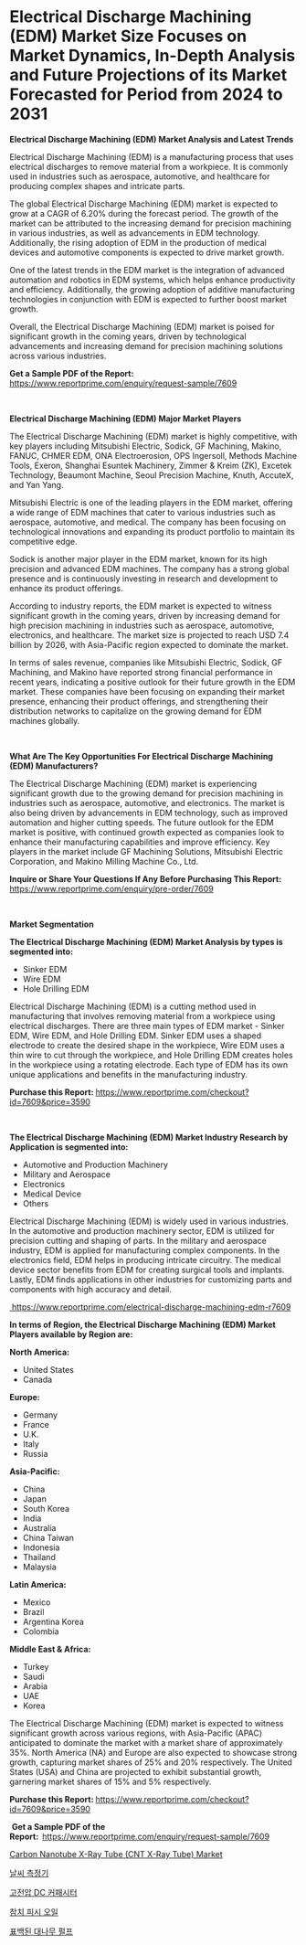 <p><h1>Electrical Discharge Machining (EDM) Market Size Focuses on Market Dynamics, In-Depth Analysis and Future Projections of its Market Forecasted for Period from 2024 to 2031</h1></p><p><strong>Electrical Discharge Machining (EDM) Market Analysis and Latest Trends</strong></p>
<p><p>Electrical Discharge Machining (EDM) is a manufacturing process that uses electrical discharges to remove material from a workpiece. It is commonly used in industries such as aerospace, automotive, and healthcare for producing complex shapes and intricate parts.</p><p>The global Electrical Discharge Machining (EDM) market is expected to grow at a CAGR of 6.20% during the forecast period. The growth of the market can be attributed to the increasing demand for precision machining in various industries, as well as advancements in EDM technology. Additionally, the rising adoption of EDM in the production of medical devices and automotive components is expected to drive market growth.</p><p>One of the latest trends in the EDM market is the integration of advanced automation and robotics in EDM systems, which helps enhance productivity and efficiency. Additionally, the growing adoption of additive manufacturing technologies in conjunction with EDM is expected to further boost market growth.</p><p>Overall, the Electrical Discharge Machining (EDM) market is poised for significant growth in the coming years, driven by technological advancements and increasing demand for precision machining solutions across various industries.</p></p>
<p><strong>Get a Sample PDF of the Report:&nbsp;</strong> <a href="https://www.reportprime.com/enquiry/request-sample/7609">https://www.reportprime.com/enquiry/request-sample/7609</a></p>
<p>&nbsp;</p>
<p><strong>Electrical Discharge Machining (EDM) Major Market Players</strong></p>
<p><p>The Electrical Discharge Machining (EDM) market is highly competitive, with key players including Mitsubishi Electric, Sodick, GF Machining, Makino, FANUC, CHMER EDM, ONA Electroerosion, OPS Ingersoll, Methods Machine Tools, Exeron, Shanghai Esuntek Machinery, Zimmer & Kreim (ZK), Excetek Technology, Beaumont Machine, Seoul Precision Machine, Knuth, AccuteX, and Yan Yang.</p><p>Mitsubishi Electric is one of the leading players in the EDM market, offering a wide range of EDM machines that cater to various industries such as aerospace, automotive, and medical. The company has been focusing on technological innovations and expanding its product portfolio to maintain its competitive edge.</p><p>Sodick is another major player in the EDM market, known for its high precision and advanced EDM machines. The company has a strong global presence and is continuously investing in research and development to enhance its product offerings.</p><p>According to industry reports, the EDM market is expected to witness significant growth in the coming years, driven by increasing demand for high precision machining in industries such as aerospace, automotive, electronics, and healthcare. The market size is projected to reach USD 7.4 billion by 2026, with Asia-Pacific region expected to dominate the market.</p><p>In terms of sales revenue, companies like Mitsubishi Electric, Sodick, GF Machining, and Makino have reported strong financial performance in recent years, indicating a positive outlook for their future growth in the EDM market. These companies have been focusing on expanding their market presence, enhancing their product offerings, and strengthening their distribution networks to capitalize on the growing demand for EDM machines globally.</p></p>
<p>&nbsp;</p>
<p><strong>What Are The Key Opportunities For Electrical Discharge Machining (EDM) Manufacturers?</strong></p>
<p><p>The Electrical Discharge Machining (EDM) market is experiencing significant growth due to the growing demand for precision machining in industries such as aerospace, automotive, and electronics. The market is also being driven by advancements in EDM technology, such as improved automation and higher cutting speeds. The future outlook for the EDM market is positive, with continued growth expected as companies look to enhance their manufacturing capabilities and improve efficiency. Key players in the market include GF Machining Solutions, Mitsubishi Electric Corporation, and Makino Milling Machine Co., Ltd.</p></p>
<p><strong>Inquire or Share Your Questions If Any Before Purchasing This Report:</strong> <a href="https://www.reportprime.com/enquiry/pre-order/7609">https://www.reportprime.com/enquiry/pre-order/7609</a></p>
<p>&nbsp;</p>
<p><strong>Market Segmentation</strong></p>
<p><strong>The Electrical Discharge Machining (EDM) Market Analysis by types is segmented into:</strong></p>
<p><ul><li>Sinker EDM</li><li>Wire EDM</li><li>Hole Drilling EDM</li></ul></p>
<p><p>Electrical Discharge Machining (EDM) is a cutting method used in manufacturing that involves removing material from a workpiece using electrical discharges. There are three main types of EDM market - Sinker EDM, Wire EDM, and Hole Drilling EDM. Sinker EDM uses a shaped electrode to create the desired shape in the workpiece, Wire EDM uses a thin wire to cut through the workpiece, and Hole Drilling EDM creates holes in the workpiece using a rotating electrode. Each type of EDM has its own unique applications and benefits in the manufacturing industry.</p></p>
<p><strong>Purchase this Report:&nbsp;</strong><a href="https://www.reportprime.com/checkout?id=7609&price=3590">https://www.reportprime.com/checkout?id=7609&price=3590</a></p>
<p>&nbsp;</p>
<p><strong>The Electrical Discharge Machining (EDM) Market Industry Research by Application is segmented into:</strong></p>
<p><ul><li>Automotive and Production Machinery</li><li>Military and Aerospace</li><li>Electronics</li><li>Medical Device</li><li>Others</li></ul></p>
<p><p>Electrical Discharge Machining (EDM) is widely used in various industries. In the automotive and production machinery sector, EDM is utilized for precision cutting and shaping of parts. In the military and aerospace industry, EDM is applied for manufacturing complex components. In the electronics field, EDM helps in producing intricate circuitry. The medical device sector benefits from EDM for creating surgical tools and implants. Lastly, EDM finds applications in other industries for customizing parts and components with high accuracy and detail.</p></p>
<p><a href="https://www.reportprime.com/electrical-discharge-machining-edm-r7609">&nbsp;https://www.reportprime.com/electrical-discharge-machining-edm-r7609</a></p>
<p><strong>In terms of Region, the Electrical Discharge Machining (EDM) Market Players available by Region are:</strong></p>
<p>
    <p> <strong> North America: </strong>
        <ul>
            <li>United States</li>
            <li>Canada</li>
        </ul>
        </p> 
    <p> <strong> Europe: </strong>
        <ul>
            <li>Germany</li>
            <li>France</li>
            <li>U.K.</li>
            <li>Italy</li>
            <li>Russia</li>
        </ul>
        </p> 
    <p> <strong> Asia-Pacific: </strong>
        <ul>
            <li>China</li>
            <li>Japan</li>
            <li>South Korea</li>
            <li>India</li>
            <li>Australia</li>
            <li>China Taiwan</li>
            <li>Indonesia</li>
            <li>Thailand</li>
            <li>Malaysia</li>
        </ul>
        </p> 
    <p> <strong> Latin America: </strong>
        <ul>
            <li>Mexico</li>
            <li>Brazil</li>
            <li>Argentina Korea</li>
            <li>Colombia</li>
        </ul>
        </p> 
    <p> <strong> Middle East & Africa: </strong>
        <ul>
            <li>Turkey</li>
            <li>Saudi</li>
            <li>Arabia</li>
            <li>UAE</li>
            <li>Korea</li>
        </ul>
    </p>
    </p>
<p><p>The Electrical Discharge Machining (EDM) market is expected to witness significant growth across various regions, with Asia-Pacific (APAC) anticipated to dominate the market with a market share of approximately 35%. North America (NA) and Europe are also expected to showcase strong growth, capturing market shares of 25% and 20% respectively. The United States (USA) and China are projected to exhibit substantial growth, garnering market shares of 15% and 5% respectively.</p></p>
<p><strong>Purchase this Report: </strong><a href="https://www.reportprime.com/checkout?id=7609&price=3590">https://www.reportprime.com/checkout?id=7609&price=3590</a></p>
<p>&nbsp;<strong>Get a Sample PDF of the Report:&nbsp;&nbsp;</strong><a href="https://www.reportprime.com/enquiry/request-sample/7609">https://www.reportprime.com/enquiry/request-sample/7609</a></p>
<p><strong></strong></p>
<p><p><a href="https://github.com/NaomieConner2023/Market-Research-Report-List-1/blob/main/carbon-nanotube-x-ray-tube-cnt-x-ray-tube-market.md">Carbon Nanotube X-Ray Tube (CNT X-Ray Tube) Market</a></p><p><a href="https://medium.com/@aidenreinger/%EB%82%A0%EC%94%A8-%EB%AF%B8%ED%84%B0-%EC%8B%9C%EC%9E%A5-%EC%A1%B0%EC%82%AC-%EB%B3%B4%EA%B3%A0%EC%84%9C-%EA%B7%B8-%EC%97%AD%EC%82%AC-%EB%B0%8F-2031%EB%85%84%EA%B9%8C%EC%A7%80%EC%9D%98-%EC%98%88%EC%B8%A1-b5a2c86ef9a2">날씨 측정기</a></p><p><a href="https://medium.com/@carlosrtzkzhj/%EA%B3%A0%EC%95%95-%EC%A7%81%EB%A5%98-%EC%BD%98%EB%8D%B4%EC%84%9C-%EC%8B%9C%EC%9E%A5-%EA%B7%9C%EB%AA%A8-%EC%8B%9C%EC%9E%A5-%EC%A0%84%EB%A7%9D-%EB%B0%8F-%EC%8B%9C%EC%9E%A5-%EC%98%88%EC%B8%A1-2024%EB%85%84%EB%B6%80%ED%84%B0-2031%EB%85%84%EA%B9%8C%EC%A7%80-116c61ef112c">고전압 DC 커패시터</a></p><p><a href="https://github.com/RonSpencer61/Market-Research-Report-List-1/blob/main/489693672319.md">참치 피시 오일</a></p><p><a href="https://github.com/CarmellaLang1/Market-Research-Report-List-1/blob/main/987863572320.md">표백된 대나무 펄프</a></p></p>